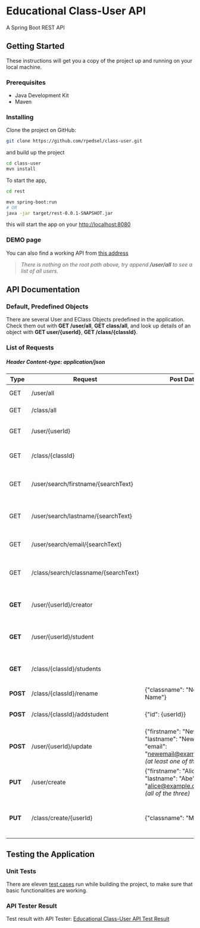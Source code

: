 # Educational Class-User API

A Spring Boot REST API

## Getting Started

These instructions will get you a copy of the project up and running on your local machine.

### Prerequisites

* Java Development Kit
* Maven


### Installing

Clone the project on GitHub:
```bash
git clone https://github.com/rpedsel/class-user.git
```
and build up the project

```bash
cd class-user
mvn install
```
To start the app,
```bash
cd rest

mvn spring-boot:run
# OR
java -jar target/rest-0.0.1-SNAPSHOT.jar
```
this will start the app on your [http://localhost:8080](http://localhost:8080)
### DEMO page
You can also find a working API from [this address](http://ec2-18-219-43-8.us-east-2.compute.amazonaws.com:8080)

>*There is nothing on the root path above, try append **/user/all** to see a list of all users.*

## API Documentation

### Default, Predefined Objects 
There are several User and EClass Objects predefined in the application. Check them out with **GET /user/all**, **GET class/all**, and look up details of an object with **GET user/{userId}**, **GET /class/{classId}**.

### List of Requests
##### Header Content-type: **application/json**

| Type | Request       | Post Data | Description    |
| ---- | ------------- |--- | -------------    |
| GET  | /user/all     || List all Users   |
| GET  | /class/all    || List all Classes |
| GET  | /user/{userId}|| Get the User with {userId} |
| GET  | /class/{classId}|| Get the class with {classId} |
| GET  | /user/search/firstname/{searchText}|| Search User with first name {searchText} |
| GET  | /user/search/lastname/{searchText}|| Search User with last name {searchText} |
| GET  | /user/search/email/{searchText}|| Search User with email {searchText} |
| GET  | /class/search/classname/{searchText}|| Search Class with class name {searchText} |
| **GET**  | /user/{userId}/creator || Get all classes that the user is a creator for |
| **GET**  | /user/{userId}/student || Get all classes that the user is a student for |
| **GET**  | /class/{classId}/students || Get all students user objects for the class |
| **POST** | /class/{classId}/rename | {"classname": "New Class Name"}| Update a class name |
| **POST** | /class/{classId}/addstudent | {"id": {userId}} | Add a student to the class |
| **POST** | /user/{userId}/update | {"firstname": "Newfname", "lastname": "Newlname", "email": "newemail@example.com"}<br> *(at least one of the three)*| Update a student's first name, last name, and/or email |
| **PUT**  | /user/create | {"firstname": "Alice", "lastname": "Abe", "email": "alice@example.com"} <br> *(all of the three)* | Create a User |
| **PUT**  | /class/create/{userId} | {"classname": "Math"} | Create a Class, take User with {userId} as creator |

## Testing the Application

### Unit Tests
There are eleven [test cases](https://github.com/rpedsel/class-user/blob/master/rest/src/test/java/classusers/EClassRestControllerTest.java) run while building the project, to make sure that basic functionalities are working. 

### API Tester Result
Test result with API Tester: [Educational Class-User API Test Result](https://apitester.com/shared/runs/5ed4ad99300c41a69af8dbc7f5c1d4f8)

